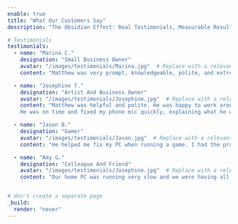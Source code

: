 ```yaml
---
enable: true
title: "What Our Customers Say"
description: "The Obsidian Effect: Real Testimonials, Measurable Results"

# Testimonials
testimonials:
  - name: "Marina C."
    designation: "Small Business Owner"
    avatar: "/images/testimonials/Marina.jpg"  # Replace with a relevant image
    content: "Matthew was very prompt, knowledgeable, polite, and extremely reasonably priced. I would certainly recommend him."

  - name: "Josephine T."
    designation: "Artist And Business Owner"
    avatar: "/images/testimonials/Josephine.jpg"  # Replace with a relevant image
    content: "Matthew was helpful and polite. He was happy to work around my schedule when planning our meeting, and communication was good.
    He was on time and fixed my phone mic quickly, explaining what he was doing. He remained unfazed by my distracting son, dog, and crow playing around him! Overall, a good experience I would recommend."

  - name: "Jason B."
    designation: "Gamer"
    avatar: "/images/testimonials/Jason.jpg"  # Replace with a relevant image
    content: "He helped me fix my PC when running a game. I had the problem for months, and he fixed it! Thanks, man!"

  - name: "Amy G."
    designation: "Colleague And Friend"
    avatar: "/images/testimonials/Josephine.jpg"  # Replace with a relevant image
    content: "Our home PC was running very slow and we were having all sorts of problems with it. Matt worked his magic on it and it has been perfect very since! No issues whatsoever. He worked very quickly and efficiently, and for a very reasonable rate. We are very happy with his service, would definitely recommend him and use him again. Cheers Matt!"


# don't create a separate page
_build:
  render: "never"
---
```

